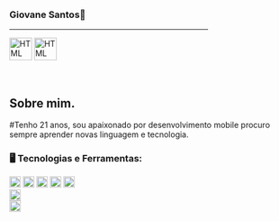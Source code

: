 <!--<img align="right" width="250px" style="margin-top:-20px" src="https://imgur.com/ZnmmRee.png">-->
</br>
</br>

### Giovane Santos👾

<div dsplay="inline-block">
        <hr width="70%" size="20" noshade> 
        <img align = "center" alt = "HTML" height = "40" width = "40" src = "https://imgur.com/eFLDvy5.png">
        <img align = "center" alt = "HTML" height = "40" width = "40" src = "https://imgur.com/nXqhCXa.png">
</div>

</br>
</br>

## Sobre mim.

#Tenho 21 anos, sou apaixonado por desenvolvimento mobile procuro sempre aprender novas linguagem e tecnologia.

### 🖥️ Tecnologias e Ferramentas: 
<code><img width="20px" src="https://cdn.jsdelivr.net/gh/devicons/devicon/icons/androidstudio/androidstudio-original.svg" title = "Android Studio"/></code>
<code><img width="20px" src="https://cdn.jsdelivr.net/gh/devicons/devicon/icons/flutter/flutter-original.svg" title = "Flutter"/></code>
<code><img width="20px" src="https://cdn.jsdelivr.net/gh/devicons/devicon/icons/dart/dart-original.svg" title = "Dart"/></code>
<code><img width="20px" src="https://cdn.jsdelivr.net/gh/devicons/devicon/icons/c/c-original.svg" title = "C++"/></code>
  <code><img width="20px" src="https://cdn.jsdelivr.net/gh/devicons/devicon/icons/java/java-original.svg" title = "Java"/></code>        
  <code><img width="20px" src="https://cdn.jsdelivr.net/gh/devicons/devicon/icons/spring/spring-original.svg" title = "Spring"/></code>  
    <code><img width="20px" src="https://cdn.jsdelivr.net/gh/devicons/devicon/icons/microsoftsqlserver/microsoftsqlserver-plain.svg" title = "SQL"/></code>   
